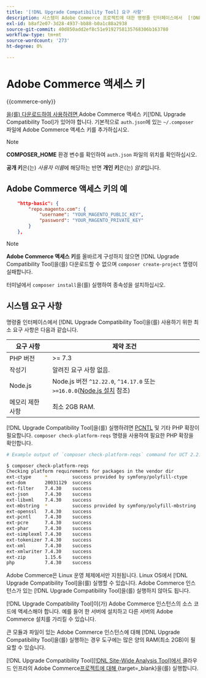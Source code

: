 ```yaml
---
title: '[!DNL Upgrade Compatibility Tool] 요구 사항'
description: 시스템이 Adobe Commerce 프로젝트에 대한 명령줄 인터페이스에서  [!DNL Upgrade Compatibility Tool] 을(를) 실행하는 데 필요한 요구 사항을 충족하는지 확인하십시오.
exl-id: b8af2e07-3d28-4937-bb88-b0a1c88a2938
source-git-commit: 40d850add2ef8c51e9192758135768306b163780
workflow-type: tm+mt
source-wordcount: '273'
ht-degree: 0%

---
```


# Adobe Commerce 액세스 키

{{commerce-only}}

[을(를) 다운로드하여 사용하려면 &#x200B;](https://developer.adobe.com/commerce/marketplace/guides/sellers/profile-information/#access-keys)Adobe Commerce 액세스 키[!DNL Upgrade Compatibility Tool]가 있어야 합니다. 기본적으로 `auth.json`에 있는 `~/.composer` 파일에 Adobe Commerce 액세스 키를 추가하십시오.

>[!NOTE]
>
>**COMPOSER_HOME** 환경 변수를 확인하여 `auth.json` 파일의 위치를 확인하십시오.

**공개 키**&#x200B;은(는) _사용자 이름_&#x200B;에 해당하는 반면 **개인 키**&#x200B;은(는) _암호_&#x200B;입니다.

## Adobe Commerce 액세스 키의 예

```json
    "http-basic": {
        "repo.magento.com": {
            "username": "YOUR_MAGENTO_PUBLIC_KEY",
            "password": "YOUR_MAGENTO_PRIVATE_KEY"
        }
    },
```

>[!NOTE]
>
> **Adobe Commerce 액세스 키**&#x200B;를 올바르게 구성하지 않으면 [!DNL Upgrade Compatibility Tool]을(를) 다운로드할 수 없으며 `composer create-project` 명령이 실패합니다.

터미널에서 `composer install`을(를) 실행하여 종속성을 설치하십시오.

## 시스템 요구 사항

명령줄 인터페이스에서 [!DNL Upgrade Compatibility Tool]을(를) 사용하기 위한 최소 요구 사항은 다음과 같습니다.

| **요구 사항** | **제약 조건** |
|----------------|-----------------|
| PHP 버전 | >= 7.3 |
| 작성기 | 알려진 요구 사항 없음. |
| Node.js | Node.js 버전 `^12.22.0`, `^14.17.0` 또는 `>=16.0.0`([Node.js 설치](https://nodejs.org/en/learn/getting-started/how-to-install-nodejs) 참조) |
| 메모리 제한 사항 | 최소 2GB RAM. |

[!DNL Upgrade Compatibility Tool]을(를) 실행하려면 [PCNTL](https://www.php.net/manual/en/book.pcntl.php) 및 기타 PHP 확장이 필요합니다. `composer check-platform-reqs` 명령을 사용하여 필요한 PHP 확장을 확인합니다.

```bash
# Example output of `composer check-platform-reqs` command for UCT 2.2.6 and PHP 7.4:

$ composer check-platform-reqs
Checking platform requirements for packages in the vendor dir
ext-ctype     *         success provided by symfony/polyfill-ctype
ext-dom       20031129  success
ext-filter    7.4.30    success
ext-json      7.4.30    success
ext-libxml    7.4.30    success
ext-mbstring  *         success provided by symfony/polyfill-mbstring
ext-openssl   7.4.30    success
ext-pcntl     7.4.30    success
ext-pcre      7.4.30    success
ext-phar      7.4.30    success
ext-simplexml 7.4.30    success
ext-tokenizer 7.4.30    success
ext-xml       7.4.30    success
ext-xmlwriter 7.4.30    success
ext-zip       1.15.6    success
php           7.4.30    success
```

Adobe Commerce은 Linux 운영 체제에서만 지원됩니다. Linux OS에서 [!DNL Upgrade Compatibility Tool]을(를) 실행할 수 있습니다. Adobe Commerce 인스턴스가 있는 [!DNL Upgrade Compatibility Tool]을(를) 실행하지 않아도 됩니다.

[!DNL Upgrade Compatibility Tool]이(가) Adobe Commerce 인스턴스의 소스 코드에 액세스해야 합니다. 예를 들어 한 서버에 설치하고 다른 서버의 Adobe Commerce 설치를 가리킬 수 있습니다.

큰 모듈과 파일이 있는 Adobe Commerce 인스턴스에 대해 [!DNL Upgrade Compatibility Tool]을(를) 실행하는 경우 도구에는 많은 양의 RAM(최소 2GB)이 필요할 수 있습니다.

[!DNL Upgrade Compatibility Tool][[!DNL Site-Wide Analysis Tool]에서 &#x200B;](https://experienceleague.adobe.com/docs/commerce-operations/upgrade-guide/upgrade-compatibility-tool/use-upgrade-compatibility-tool/integrate-analysis-tool.html?lang=ko)클라우드 인프라의 Adobe Commerce[&#x200B; 프로젝트에 대해 &#x200B;](https://experienceleague.adobe.com/docs/commerce-cloud-service/user-guide/project/overview.html?lang=ko){target=_blank}을(를) 실행합니다.
